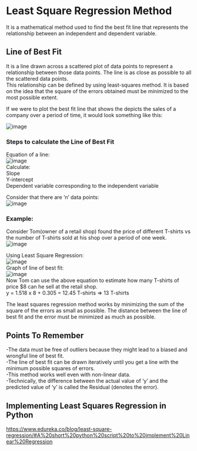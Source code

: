 # Least Square Regression Method
It is a mathematical method used to find the best fit line that represents the relationship between an independent and dependent variable.  

## Line of Best Fit 
It is a line drawn across a scattered plot of data points to represent a relationship between those data points. The line is as close as possible to all the scattered data points.  
This relationship can be defined by using least-squares method. It is based on the idea that the square of the errors obtained must be minimized to the most possible extent.  
  
If we were to plot the best fit line that shows the depicts the sales of a company over a period of time, it would look something like this:

![image](https://user-images.githubusercontent.com/103961320/189431594-32febcb5-bb2b-4a12-b3f8-cd744340c471.png)
  
### Steps to calculate the Line of Best Fit
Equation of a line:  
![image](https://user-images.githubusercontent.com/103961320/189433026-2ffd8ceb-9ad9-4019-86d3-7cb511b87008.png)  
Calculate:   
Slope  
Y-intercept  
Dependent variable corresponding to the independent variable   
  
Consider that there are ‘n’ data points:  
![image](https://user-images.githubusercontent.com/103961320/189433999-1c43b7fe-bb58-45c9-9c61-b29061026404.png)  

### Example:  
Consider Tom(owner of a retail shop) found the price of different T-shirts vs the number of T-shirts sold at his shop over a period of one week.   
![image](https://user-images.githubusercontent.com/103961320/189440069-8fe1a19a-82a4-4d45-be85-48c02f158802.png)  
  
Using Least Square Regression:  
![image](https://user-images.githubusercontent.com/103961320/189440665-5dc40747-382f-4b3b-b93e-54ef6116ca85.png)  
Graph of line of best fit:  
![image](https://user-images.githubusercontent.com/103961320/189441602-e5ecd927-f462-48d9-b73c-e47c18fc3edf.png)  
Now Tom can use the above equation to estimate how many T-shirts of price $8 can he sell at the retail shop.  
y = 1.518 x 8 + 0.305 = 12.45 T-shirts => 13 T-shirts  
  
  
The least squares regression method works by minimizing the sum of the square of the errors as small as possible. The distance between the line of best fit and the error must be minimized as much as possible.  
  
## Points To Remember  
-The data must be free of outliers because they might lead to a biased and wrongful line of best fit.  
-The line of best fit can be drawn iteratively until you get a line with the minimum possible squares of errors.  
-This method works well even with non-linear data.  
-Technically, the difference between the actual value of ‘y’ and the predicted value of ‘y’ is called the Residual (denotes the error).  
  
## Implementing Least Squares Regression in Python  
https://www.edureka.co/blog/least-square-regression/#A%20short%20python%20script%20to%20implement%20Linear%20Regression
